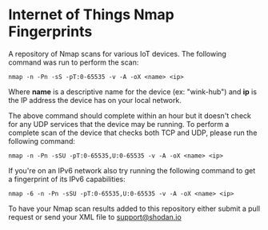 # Internet of Things Nmap Fingerprints

A repository of Nmap scans for various IoT devices. The following command was run to perform the scan:

	nmap -n -Pn -sS -pT:0-65535 -v -A -oX <name> <ip>

Where **name** is a descriptive name for the device (ex: "wink-hub") and **ip** is the IP address the device has on your local network.

The above command should complete within an hour but it doesn't check for any UDP services that the device may be running. To perform a complete scan of the device that checks both TCP and UDP, please run the following command:

	nmap -n -Pn -sSU -pT:0-65535,U:0-65535 -v -A -oX <name> <ip>

If you're on an IPv6 network also try running the following command to get a fingerprint of its IPv6 capabilities:

	nmap -6 -n -Pn -sSU -pT:0-65535,U:0-65535 -v -A -oX <name> <ip>

To have your Nmap scan results added to this repository either submit a pull request or send your XML file to support@shodan.io
